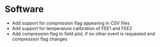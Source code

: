 # Software

- Add support for compression flag appearing in CSV files
- Add support for temperature calibration of FEE1 and FEE2
- Add compression flag to field plot, if no other event is requested and compression flag changes
